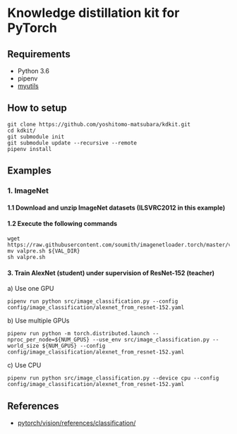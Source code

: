 # Knowledge distillation kit for PyTorch

## Requirements
- Python 3.6
- pipenv
- [myutils](https://github.com/yoshitomo-matsubara/myutils)


## How to setup
```
git clone https://github.com/yoshitomo-matsubara/kdkit.git
cd kdkit/
git submodule init
git submodule update --recursive --remote
pipenv install
```

## Examples
### 1. ImageNet
#### 1.1 Download and unzip ImageNet datasets (ILSVRC2012 in this example)
#### 1.2 Execute the following commands
```
wget https://raw.githubusercontent.com/soumith/imagenetloader.torch/master/valprep.sh
mv valpre.sh ${VAL_DIR}
sh valpre.sh
```

#### 3. Train AlexNet (student) under supervision of ResNet-152 (teacher)  
a) Use one GPU
```
pipenv run python src/image_classification.py --config config/image_classification/alexnet_from_resnet-152.yaml
```  
b) Use multiple GPUs
```
pipenv run python -m torch.distributed.launch --nproc_per_node=${NUM_GPUS} --use_env src/image_classification.py --world_size ${NUM_GPUS} --config config/image_classification/alexnet_from_resnet-152.yaml
```
c) Use CPU
```
pipenv run python src/image_classification.py --device cpu --config config/image_classification/alexnet_from_resnet-152.yaml
```  


## References
- [pytorch/vision/references/classification/](https://github.com/pytorch/vision/blob/master/references/classification/)
